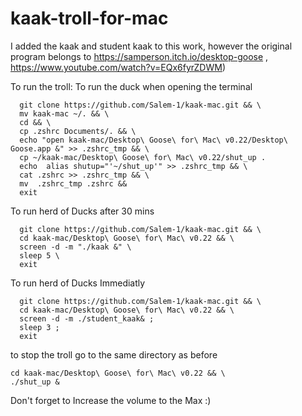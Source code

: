# kaak-troll-for-mac
I added the kaak and student kaak to this work, however the original program belongs to https://samperson.itch.io/desktop-goose , https://www.youtube.com/watch?v=EQx6fyrZDWM)

To run the troll:
To run the duck when opening the terminal
```
  git clone https://github.com/Salem-1/kaak-mac.git && \
  mv kaak-mac ~/. && \
  cd && \
  cp .zshrc Documents/. && \
  echo "open kaak-mac/Desktop\ Goose\ for\ Mac\ v0.22/Desktop\ Goose.app &" >> .zshrc_tmp && \
  cp ~/kaak-mac/Desktop\ Goose\ for\ Mac\ v0.22/shut_up .
  echo  alias shutup="'~/shut_up'" >> .zshrc_tmp && \
  cat .zshrc >> .zshrc_tmp && \
  mv  .zshrc_tmp .zshrc &&
  exit
```

To run herd of Ducks after 30 mins

```
  git clone https://github.com/Salem-1/kaak-mac.git && \
  cd kaak-mac/Desktop\ Goose\ for\ Mac\ v0.22 && \
  screen -d -m "./kaak &" \
  sleep 5 \
  exit
```

To run herd of Ducks Immediatly


```
  git clone https://github.com/Salem-1/kaak-mac.git && \
  cd kaak-mac/Desktop\ Goose\ for\ Mac\ v0.22 && \
  screen -d -m ./student_kaak& ;
  sleep 3 ;
  exit
```
to stop the troll go to the same directory as before
  ```
  cd kaak-mac/Desktop\ Goose\ for\ Mac\ v0.22 && \
  ./shut_up &
```

Don't forget to Increase the volume to the Max :)
